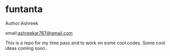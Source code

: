 # funtanta

Author:Ashreek

email:ashreekar767@gmail.com

This is a repo for my time pass and to work on some cool codes. 
Some cool ideas coming soon.
